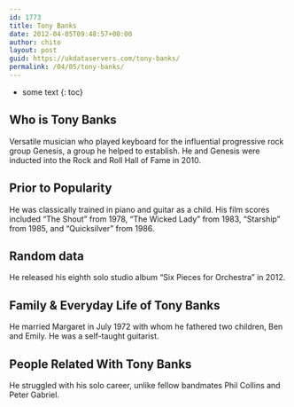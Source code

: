 ```yaml
---
id: 1773
title: Tony Banks
date: 2012-04-05T09:48:57+00:00
author: chito
layout: post
guid: https://ukdataservers.com/tony-banks/
permalink: /04/05/tony-banks/
---
```


* some text
{: toc}
          
          
## Who is  Tony Banks
                  
                  
                  
Versatile musician who played keyboard for the influential progressive rock group Genesis, a group he helped to establish. He and Genesis were inducted into the Rock and Roll Hall of Fame in 2010.
                  
                
                
                
## Prior to Popularity 
                  
                  
                  
He was classically trained in piano and guitar as a child. His film scores included &#8220;The Shout&#8221; from 1978, &#8220;The Wicked Lady&#8221; from 1983, &#8220;Starship&#8221; from 1985, and &#8220;Quicksilver&#8221; from 1986.
                  
                
                
                
## Random data 
                  
                  
                  
He released his eighth solo studio album &#8220;Six Pieces for Orchestra&#8221; in 2012.
                  
                
                
                
## Family & Everyday Life of Tony Banks
                  
                  
                  
He married Margaret in July 1972 with whom he fathered two children, Ben and Emily. He was a self-taught guitarist.
                  
                
                
                
## People Related With  Tony Banks
                  
                  
                  
He struggled with his solo career, unlike fellow bandmates Phil Collins and Peter Gabriel.
                  
                
              
            
          
          
          
    
    
  
